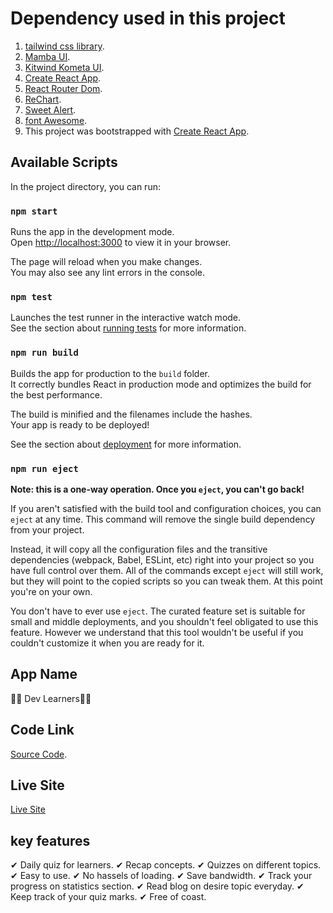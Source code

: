 # Dependency used in this project
1. [tailwind css library](https://tailwindcss.com/docs/installation).
2. [Mamba UI](https://www.mambaui.com/components).
3. [Kitwind  Kometa UI](https://kitwind.io/products/kometa/components/).
4. [Create React App](https://github.com/facebook/create-react-app).
5. [React Router Dom](https://reactrouter.com/en/main).
6. [ReChart](https://recharts.org/en-US/).
7. [Sweet Alert](https://sweetalert.js.org/guides/).
8. [font Awesome](https://fontawesome.com/v5/docs/web/use-with/react).
9. This project was bootstrapped with [Create React App](https://github.com/facebook/create-react-app).

## Available Scripts

In the project directory, you can run:

### `npm start`

Runs the app in the development mode.\
Open [http://localhost:3000](http://localhost:3000) to view it in your browser.

The page will reload when you make changes.\
You may also see any lint errors in the console.

### `npm test`

Launches the test runner in the interactive watch mode.\
See the section about [running tests](https://facebook.github.io/create-react-app/docs/running-tests) for more information.

### `npm run build`

Builds the app for production to the `build` folder.\
It correctly bundles React in production mode and optimizes the build for the best performance.

The build is minified and the filenames include the hashes.\
Your app is ready to be deployed!

See the section about [deployment](https://facebook.github.io/create-react-app/docs/deployment) for more information.

### `npm run eject`

**Note: this is a one-way operation. Once you `eject`, you can't go back!**

If you aren't satisfied with the build tool and configuration choices, you can `eject` at any time. This command will remove the single build dependency from your project.

Instead, it will copy all the configuration files and the transitive dependencies (webpack, Babel, ESLint, etc) right into your project so you have full control over them. All of the commands except `eject` will still work, but they will point to the copied scripts so you can tweak them. At this point you're on your own.

You don't have to ever use `eject`. The curated feature set is suitable for small and middle deployments, and you shouldn't feel obligated to use this feature. However we understand that this tool wouldn't be useful if you couldn't customize it when you are ready for it.
## App Name 
💚💚 Dev Learners💚💚

## Code Link
[Source Code](https://github.com/programming-hero-web-course2/b6-quiz-crackerz-Sayem92).

## Live Site 
[Live Site]()

## key features
✔ Daily quiz for learners.
✔ Recap concepts.
✔ Quizzes on different topics.
✔ Easy to use.
✔ No hassels of loading.
✔ Save bandwidth.
✔ Track your progress on statistics section.
✔ Read blog on desire topic everyday.
✔ Keep track of your quiz marks.
✔ Free of coast.




